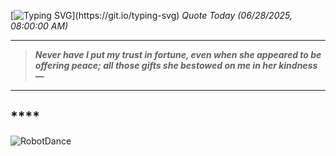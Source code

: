 [![Typing SVG](https://readme-typing-svg.herokuapp.com?font=Press+Start+2P&color=C2F784&size=35&width=900&height=100&lines=Hello+World%2C+I'm+Hung+!)](https://git.io/typing-svg) 
_Quote Today (06/28/2025, 08:00:00 AM)_
___
>**_Never have I put my trust in fortune, even when she appeared to be offering peace; all those gifts she bestowed on me in her kindness —_**
___

## __**__**

![RobotDance](src/assets/images/robot-dancing-dribble.gif?style=center)
